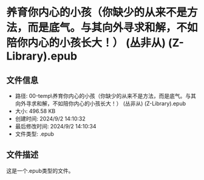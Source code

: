﻿# 养育你内心的小孩（你缺少的从来不是方法，而是底气。与其向外寻求和解，不如陪你内心的小孩长大！） (丛非从) (Z-Library).epub

## 文件信息
- 路径: 00-temp\养育你内心的小孩（你缺少的从来不是方法，而是底气。与其向外寻求和解，不如陪你内心的小孩长大！） (丛非从) (Z-Library).epub
- 大小: 496.58 KB
- 创建时间: 2024/9/2 14:10:32
- 最后修改时间: 2024/9/2 14:10:34
- 文件类型: .epub

## 文件描述
这是一个.epub类型的文件。

